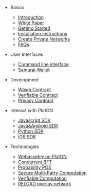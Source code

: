 - Basics

	- [Introduction](en-us/[English]-Introduction)
	- [White Paper](en-us/[English]-Whitepaper)
	- [Getting Started](en-us/[English]-Getting-Started)
	- [Installation Instructions](en-us/[English]-Installation-Instructions)
	- [Create Private Networks](en-us/[English]-Private-Networks)
	- [FAQs](en-us/[English]-FAQs)

- User Interfaces

	- [Command line interface](en-us/[English]Command-line-interface)
	- [Samurai Wallet](en-us/[English]-Samurai-Wallet)

- Development

	- [Wasm Contract](en-us/[English]-Wasm-Contract-Development-Guide)
	- [Verifiable Contract](en-us/[English]Verifiable-Contract)
	- [Privacy Contract](en-us/[English]-PlatON-Privacy-Contract-Guide)

- Interact with PlatON

	- [Javascript SDK](en-us/[English]-JS-SDK)
	- [Java&Android SDK](en-us/[English]-Java-SDK)
	- [Python SDK](en-us/[English]Python-SDK)
	- [iOS SDK](en-us/[English]-Swift-SDK)

- Technologies

	- [Webassebly on PlatON](en-us/[English]Webassebly-on-PlatON)
	- [Concurrent BFT](en-us/[English]Concurrent-BFT)
	- [Probability POS](en-us/[English]Probability-POS)
	- [Secure Multi-Party Computation](en-us/[English]Secure-Multi-Party-Computation)
	- [Verifiable Computation](en-us/[English]Verifiable-Computation)
	- [RELOAD overlay network](en-us/[English]RELOAD-overlay-network)
